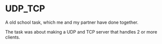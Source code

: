 # UDP_TCP

A old school task, which me and my partner have done together.

The task was about making a UDP and TCP server that handles 2 or more clients.
